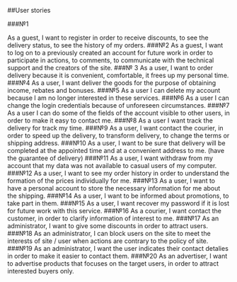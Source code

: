 ##User stories

###№1

As a guest, I want to  register in order to receive discounts, to see the delivery status, to see the history of my orders.
###№2
As a guest, I want to log on to a previously created an account for future work in order to participate in actions, to comments, to communicate with the technical support and the creators of the site.
###№ 3
As a user, I want to order delivery because it is convenient, comfortable, it frees up my personal time.
###№4
As a user, I want deliver the goods for the purpose of obtaining income, rebates and bonuses.
###№5
As a user I can delete my account because I am no longer interested in these services.
###№6
As a user I can change the login credentials because of unforeseen circumstances.
###№7
As a user I can do some of the fields of the account visible to other users, in order to make it easy to contact me.
###№8
As a user I want track the delivery for track my time.
###№9
As a user, I want contact the courier, in order to speed up the delivery, to transform delivery, to change the terms or shipping address.
###№10
As a user, I want to be sure that delivery will be completed at the appointed time and at a convenient address to me. (have the guarantee of delivery)
###№11
As a user, I want withdraw from my account that my data was not available to casual users of my computer.
###№12
As a user, I want to see my order history in order to understand the formation of the prices individually for me.
###№13
As a user, I want to have a personal account to store the necessary information for me about the shipping.
###№14
As a user, I want to be informed about promotions, to take part in them.
###№15
As a user, I want recover my password if it is lost for future work with this service.
###№16
As a courier, I want contact the customer, in order to clarify information of interest to me.
###№17
As an administrator, I want to give some discounts in order to attract users.
###№18
As an administrator, I can block users on the site to meet the interests of site / user when actions are contrary to the policy of site.
###№19
As an administrator, I want the user indicates their contact detalies in order to make it easier to contact them.
###№20
As an advertiser, I want to advertise products that focuses on the target users, in order to attract interested buyers only.
